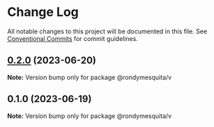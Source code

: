 # Change Log

All notable changes to this project will be documented in this file.
See [Conventional Commits](https://conventionalcommits.org) for commit guidelines.

## [0.2.0](https://github.com/rondymesquita/shell/compare/@rondymesquita/v@0.1.0...@rondymesquita/v@0.2.0) (2023-06-20)

**Note:** Version bump only for package @rondymesquita/v

## 0.1.0 (2023-06-19)

**Note:** Version bump only for package @rondymesquita/v
